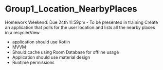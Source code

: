 # Group1_Location_NearbyPlaces
Homework Weekend: Due 24th 11:59pm - To be presented in training
Create an application that polls for the user location and lists all the nearby places in a recyclerView
- application should use Kotlin
- MVVM
- Should cache using Room Database for offline usage
- Application should use material design
- Runtime permissions
